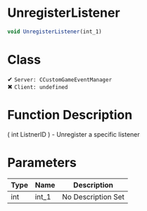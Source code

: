 # UnregisterListener
```js	
void UnregisterListener(int_1)
```
# Class
✔ `Server: CCustomGameEventManager`  
✖ `Client: undefined`  

# Function Description
( int ListnerID ) - Unregister a specific listener
# Parameters
Type|Name|Description
--|--|--
int|int_1|No Description Set
